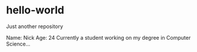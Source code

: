 # hello-world
Just another repository 

Name: Nick
Age: 24
Currently a student working on my degree in Computer Science...
